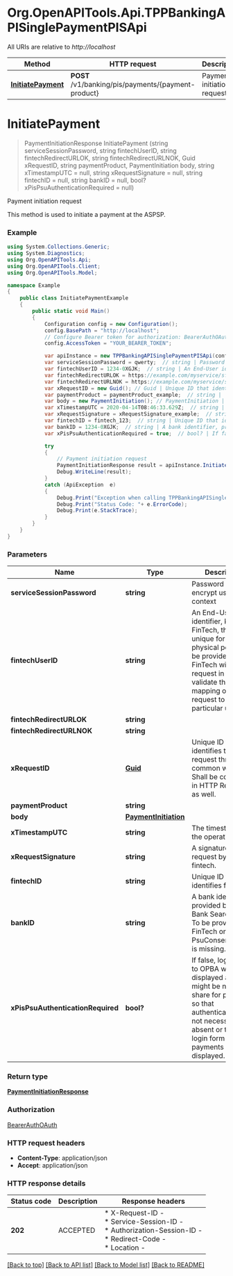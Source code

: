 # Org.OpenAPITools.Api.TPPBankingAPISinglePaymentPISApi

All URIs are relative to *http://localhost*

Method | HTTP request | Description
------------- | ------------- | -------------
[**InitiatePayment**](TPPBankingAPISinglePaymentPISApi.md#initiatepayment) | **POST** /v1/banking/pis/payments/{payment-product} | Payment initiation request


<a name="initiatepayment"></a>
# **InitiatePayment**
> PaymentInitiationResponse InitiatePayment (string serviceSessionPassword, string fintechUserID, string fintechRedirectURLOK, string fintechRedirectURLNOK, Guid xRequestID, string paymentProduct, PaymentInitiation body, string xTimestampUTC = null, string xRequestSignature = null, string fintechID = null, string bankID = null, bool? xPisPsuAuthenticationRequired = null)

Payment initiation request

This method is used to initiate a payment at the ASPSP.

### Example
```csharp
using System.Collections.Generic;
using System.Diagnostics;
using Org.OpenAPITools.Api;
using Org.OpenAPITools.Client;
using Org.OpenAPITools.Model;

namespace Example
{
    public class InitiatePaymentExample
    {
        public static void Main()
        {
            Configuration config = new Configuration();
            config.BasePath = "http://localhost";
            // Configure Bearer token for authorization: BearerAuthOAuth
            config.AccessToken = "YOUR_BEARER_TOKEN";

            var apiInstance = new TPPBankingAPISinglePaymentPISApi(config);
            var serviceSessionPassword = qwerty;  // string | Password to encrypt users' context 
            var fintechUserID = 1234-0XGJK;  // string | An End-User identifier, known by FinTech, that unique for each physical person. To be provided by FinTech with every request in order to validate the mapping of service request to the particular user. 
            var fintechRedirectURLOK = https://example.com/myservice/sf3-3r33-3535?authResult=success;  // string | 
            var fintechRedirectURLNOK = https://example.com/myservice/sf3-3r33-3535/failure;  // string | 
            var xRequestID = new Guid(); // Guid | Unique ID that identifies this request through common workflow. Shall be contained in HTTP Response as well. 
            var paymentProduct = paymentProduct_example;  // string | 
            var body = new PaymentInitiation(); // PaymentInitiation | 
            var xTimestampUTC = 2020-04-14T08:46:33.629Z;  // string | The timestamp of the operation.  (optional) 
            var xRequestSignature = xRequestSignature_example;  // string | A signature of the request by the TPP fintech.  (optional) 
            var fintechID = fintech_123;  // string | Unique ID that identifies fintech.  (optional) 
            var bankID = 1234-0XGJK;  // string | A bank identifier, provided by TPP Bank Search API. To be provided by FinTech only if PsuConsentSession is missing.  (optional) 
            var xPisPsuAuthenticationRequired = true;  // bool? | If false, login form to OPBA will not be displayed as there might be nothing to share for payments, so that authentication is not necessary. If absent or true - login form for payments will be displayed.  (optional)  (default to true)

            try
            {
                // Payment initiation request
                PaymentInitiationResponse result = apiInstance.InitiatePayment(serviceSessionPassword, fintechUserID, fintechRedirectURLOK, fintechRedirectURLNOK, xRequestID, paymentProduct, body, xTimestampUTC, xRequestSignature, fintechID, bankID, xPisPsuAuthenticationRequired);
                Debug.WriteLine(result);
            }
            catch (ApiException  e)
            {
                Debug.Print("Exception when calling TPPBankingAPISinglePaymentPISApi.InitiatePayment: " + e.Message );
                Debug.Print("Status Code: "+ e.ErrorCode);
                Debug.Print(e.StackTrace);
            }
        }
    }
}
```

### Parameters

Name | Type | Description  | Notes
------------- | ------------- | ------------- | -------------
 **serviceSessionPassword** | **string**| Password to encrypt users&#39; context  | 
 **fintechUserID** | **string**| An End-User identifier, known by FinTech, that unique for each physical person. To be provided by FinTech with every request in order to validate the mapping of service request to the particular user.  | 
 **fintechRedirectURLOK** | **string**|  | 
 **fintechRedirectURLNOK** | **string**|  | 
 **xRequestID** | [**Guid**](Guid.md)| Unique ID that identifies this request through common workflow. Shall be contained in HTTP Response as well.  | 
 **paymentProduct** | **string**|  | 
 **body** | [**PaymentInitiation**](PaymentInitiation.md)|  | 
 **xTimestampUTC** | **string**| The timestamp of the operation.  | [optional] 
 **xRequestSignature** | **string**| A signature of the request by the TPP fintech.  | [optional] 
 **fintechID** | **string**| Unique ID that identifies fintech.  | [optional] 
 **bankID** | **string**| A bank identifier, provided by TPP Bank Search API. To be provided by FinTech only if PsuConsentSession is missing.  | [optional] 
 **xPisPsuAuthenticationRequired** | **bool?**| If false, login form to OPBA will not be displayed as there might be nothing to share for payments, so that authentication is not necessary. If absent or true - login form for payments will be displayed.  | [optional] [default to true]

### Return type

[**PaymentInitiationResponse**](PaymentInitiationResponse.md)

### Authorization

[BearerAuthOAuth](../README.md#BearerAuthOAuth)

### HTTP request headers

 - **Content-Type**: application/json
 - **Accept**: application/json


### HTTP response details
| Status code | Description | Response headers |
|-------------|-------------|------------------|
| **202** | ACCEPTED |  * X-Request-ID -  <br>  * Service-Session-ID -  <br>  * Authorization-Session-ID -  <br>  * Redirect-Code -  <br>  * Location -  <br>  |

[[Back to top]](#) [[Back to API list]](../README.md#documentation-for-api-endpoints) [[Back to Model list]](../README.md#documentation-for-models) [[Back to README]](../README.md)

